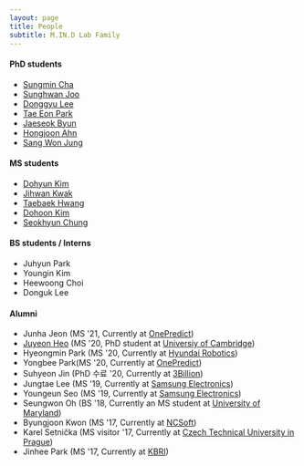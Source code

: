 ```yaml
---
layout: page
title: People
subtitle: M.IN.D Lab Family
---
```


#### PhD students

* [Sungmin Cha](https://sites.google.com/view/sungmin-cha/) 
* [Sunghwan Joo](https://sites.google.com/view/sunghwanjoo/) 
* [Donggyu Lee](https://sites.google.com/view/dqlee) 
* [Tae Eon Park](https://sites.google.com/view/taeeon) 
* [Jaeseok Byun](https://sites.google.com/view/jaeseokbyun) 
* [Hongjoon Ahn](https://sites.google.com/view/hongjoon-ahn)  
* [Sang Won Jung](https://sites.google.com/view/sangwon-jung)

#### MS students

* [Dohyun Kim](https://sites.google.com/view/dokim/)
* [Jihwan Kwak](https://sites.google.com/view/kkwakzi)
* [Taebaek Hwang]()  
* [Dohoon Kim]()
* [Seokhyun Chung]()

#### BS students / Interns

* Juhyun Park
* Youngin Kim
* Heewoong Choi
* Donguk Lee

#### Alumni

* Junha Jeon (MS '21, Currently at [OnePredict](http://onepredict.ai))
* [Juyeon Heo](https://sites.google.com/view/juyeonheo/) (MS '20, PhD student at [Universiy of Cambridge](http://mlg.eng.cam.ac.uk/))
* Hyeongmin Park (MS '20, Currently at [Hyundai Robotics](https://www.hyundai-robotics.com/))   
* Yongbee Park(MS '20, Currently at [OnePredict](http://onepredict.ai))
* Suhyeon Jin (PhD 수료 '20, Currently at [3Billion](https://www.3billion.io/))
* Jungtae Lee (MS '19, Currently at [Samsung Electronics](http://www.samsung.com))
* Youngeun Seo (MS '19, Currently at [Samsung Electronics](http://www.samsung.com))
* Seungwon Oh (BS '18, Currently an MS student at [University of Maryland](https://www.umd.edu/))
* Byungjoon Kwon (MS '17, Currently at [NCSoft](http://kr.ncsoft.com/korean/))
* Karel Setnička (MS visitor '17, Currently at [Czech Technical University in Prague](https://www.cvut.cz/en))
* Jinhee Park (MS '17, Currently at [KBRI](http://www.kbri.re.kr/new/pages_eng/main/))

